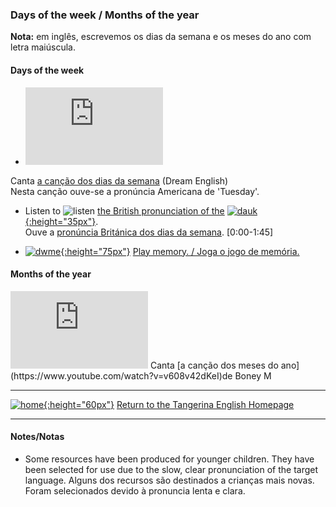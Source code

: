 ### Days of the week / Months of the year

**Nota:** em inglês, escrevemos os dias da semana e os meses do ano com letra maiúscula.  

#### Days of the week

* <iframe width="220" height="124" src="https://www.youtube.com/embed/36n93jvjkDs" frameborder="0" allow="accelerometer; autoplay; clipboard-write; encrypted-media; gyroscope; picture-in-picture" allowfullscreen></iframe>  
Canta [a canção dos dias da semana](https://www.youtube.com/watch?v=36n93jvjkDs) (Dream English)    
Nesta canção ouve-se a pronúncia Americana de 'Tuesday'.

* Listen to ![listen](https://1blockatatime.github.io/English/images/listen.png) [the British pronunciation of the](https://www.youtube.com/watch?v=onHPejy0If4) [![dauk](https://1blockatatime.github.io/English/images/dauk.PNG){:height="35px"}](https://www.youtube.com/watch?v=onHPejy0If4).  
Ouve a [pronúncia Británica dos dias da semana](https://www.youtube.com/watch?v=onHPejy0If4). [0:00-1:45]  

* [![dwme](https://1blockatatime.github.io/English/images2/dwme.JPG){:height="75px"}](http://www.eslgamesworld.com/members/games/vocabulary/memoryaudio/days%20and%20actions/index.html) [Play memory. / Joga o jogo de memória.](http://www.eslgamesworld.com/members/games/vocabulary/memoryaudio/days%20and%20actions/index.html)  

<!--#### Language Structure
***
***Question:*** **'What day is it today?' (Que dia é hoje?)**  
***Answer:*** **'It's Monday.' (É segunda-feira.)**

* [![wdisit](/images/wdisit.png){:height="80px"}](https://www.youtube.com/watch?v=onHPejy0If4).-->  

#### Months of the year
<iframe width="220" height="124" src="https://www.youtube.com/embed/pm2F7MRpT_Y" frameborder="0" allow="accelerometer; autoplay; clipboard-write; encrypted-media; gyroscope; picture-in-picture" allowfullscreen></iframe>  
Canta [a canção dos meses do ano](https://www.youtube.com/watch?v=v608v42dKeI)de Boney M  

***
[![home](https://1blockatatime.github.io/English/images/home.png){:height="60px"}](https://tangerina-pt.github.io/English) [Return to the Tangerina English Homepage](https://tangerina-pt.github.io/English)

***
#### Notes/Notas
* Some resources have been produced for younger children. They have been selected for use due to the slow, clear pronunciation of the target language. Alguns dos recursos são destinados a crianças mais novas. Foram selecionados devido à pronuncia lenta e clara.
